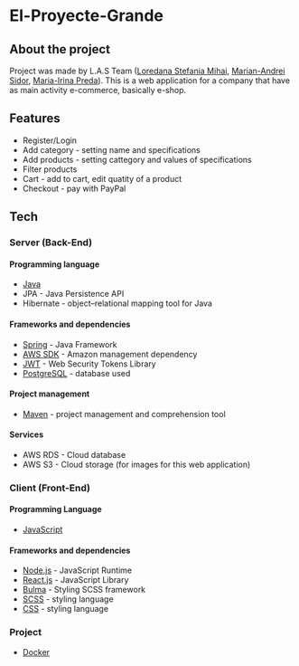 # El-Proyecte-Grande

## About the project

Project was made by L.A.S Team ([Loredana Stefania Mihai](https://github.com/Loredana27), [Marian-Andrei Sidor](https://github.com/SidorAndrei), [Maria-Irina Preda](https://github.com/mariairinapreda)).
This is a web application for a company that have as main activity e-commerce, basically e-shop.

## Features

- Register/Login
- Add category - setting name and specifications
- Add products - setting cattegory and values of specifications
- Filter products
- Cart - add to cart, edit quatity of a product
- Checkout - pay with PayPal

## Tech

### Server (Back-End)
#### Programming language
- [Java](https://www.java.com/)
- JPA - Java Persistence API
- Hibernate - object–relational mapping tool for Java

#### Frameworks and dependencies
- [Spring](https://spring.io/) - Java Framework
- [AWS SDK](https://aws.amazon.com/sdk-for-java/) - Amazon management dependency
- [JWT](https://jwt.io/libraries) - Web Security Tokens Library
- [PostgreSQL](https://www.postgresql.org/) - database used

#### Project management
- [Maven](https://maven.apache.org/) - project management and comprehension tool

#### Services
- AWS RDS - Cloud database 
- AWS S3 - Cloud storage (for images for this web application)

### Client (Front-End)
#### Programming Language
- [JavaScript](https://www.javascript.com/)
#### Frameworks and dependencies
- [Node.js](https://nodejs.org/) - JavaScript Runtime
- [React.js](https://reactjs.org/) - JavaScript Library
- [Bulma](https://bulma.io/) - Styling SCSS framework
- [SCSS](https://sass-lang.com/) - styling language
- [CSS](https://www.w3schools.com/css/) - styling language

### Project
- [Docker](https://www.docker.com/)
